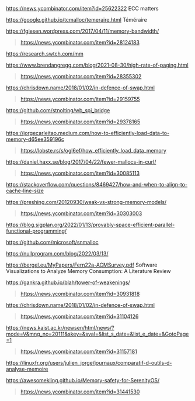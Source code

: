 https://news.ycombinator.com/item?id=25622322 ECC matters

https://google.github.io/tcmalloc/temeraire.html Téméraire

https://fgiesen.wordpress.com/2017/04/11/memory-bandwidth/
> https://news.ycombinator.com/item?id=28124183

https://research.swtch.com/mm

https://www.brendangregg.com/blog/2021-08-30/high-rate-of-paging.html
> https://news.ycombinator.com/item?id=28355302

https://chrisdown.name/2018/01/02/in-defence-of-swap.html
> https://news.ycombinator.com/item?id=29159755

https://github.com/stnolting/wb_spi_bridge
> https://news.ycombinator.com/item?id=29378165

https://jorgecarleitao.medium.com/how-to-efficiently-load-data-to-memory-d65ee359196c
> https://lobste.rs/s/ogl6ef/how_efficiently_load_data_memory

https://daniel.haxx.se/blog/2017/04/22/fewer-mallocs-in-curl/
> https://news.ycombinator.com/item?id=30085113

https://stackoverflow.com/questions/8469427/how-and-when-to-align-to-cache-line-size

https://preshing.com/20120930/weak-vs-strong-memory-models/
> https://news.ycombinator.com/item?id=30303003

https://blog.sigplan.org/2022/01/13/provably-space-efficient-parallel-functional-programming/

https://github.com/microsoft/snmalloc

https://nullprogram.com/blog/2022/03/13/

https://bergel.eu/MyPapers/Fern22a-ACMSurvey.pdf Software Visualizations to Analyze Memory Consumption: A Literature Review

https://gankra.github.io/blah/tower-of-weakenings/
> https://news.ycombinator.com/item?id=30931818

https://chrisdown.name/2018/01/02/in-defence-of-swap.html
> https://news.ycombinator.com/item?id=31104126

https://news.kaist.ac.kr/newsen/html/news/?mode=V&mng_no=20111&skey=&sval=&list_s_date=&list_e_date=&GotoPage=1
> https://news.ycombinator.com/item?id=31157181

https://linuxfr.org/users/julien_jorge/journaux/comparatif-d-outils-d-analyse-memoire

https://awesomekling.github.io/Memory-safety-for-SerenityOS/
> https://news.ycombinator.com/item?id=31441530